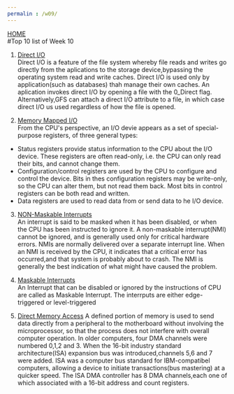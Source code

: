 ```yaml
---
permalin : /w09/
---
```

[HOME](../)
<br>
#Top 10 list of Week 10
<br>

1. [Direct I/O](https://access.redhat.com/documentation/en-us/red_hat_enterprise_linux/5/html/global_file_system/s1-manage-direct-io)<br>
Direct I/O is a feature of the file system whereby file reads and writes go directly from the aplications to the storage device,bypassing the operating system read and write caches. Direct I/O is used only by application(such as databases) thah manage their own caches.
An aplication invokes direct I/O by opening a file with the 0_Direct flag. Alternatively,GFS can attach a direct I/O attribute to a file, in which case direct I/O us used regardless of how the file is opened.

2. [Memory Mapped I/O](http://www.cs.uwm.edu/classes/cs315/Bacon/Lecture/HTML/ch14s03.html)<br>
From the CPU's perspective, an I/O devie appears as a set of special-purpose registers, of three general types:
- Status registers provide status information to the CPU about the I/O device. These registers are often read-only, i.e. the CPU can only read their bits, and cannot change them.
- Configuration/control registers are used by the CPU to configure and control the device. Bits in thes configuration registers may be write-only, so the CPU can alter them, but not read them back. Most bits in control registers can be both read and written.
- Data registers are used to read data from or send data to he I/O device.

3. [NON-Maskable Interrupts](https://access.redhat.com/documentation/en-us/red_hat_enterprise_linux_for_real_time/7/html/reference_guide/non-maskable_interrupts)<br>
An interrupt is said to be masked when it has been disabled, or when the CPU has been instructed to ignore it. A non-maskable interrupt(NMI) cannot be ignored, and is generally used only for critical hardware errors.
NMIs are normally delivered over a separate interrupt line. When an NMI is received by the CPU, it indicates that a critical error has occurred,and that system is probably about to crash. The NMI is generally the best indication of what might have caused the problem.

4. [Maskable Interrupts](https://www.geeksforgeeks.org/difference-between-maskable-and-non-maskable-interrupt/)<br>
An Interrupt that can be disabled or ignored by the instructions of CPU are called as Maskable Interrupt. The interrputs are either edge-triggered or level-triggered 

5. [Direct Memory Access](https://www.techopedia.com/definition/2767/direct-memory-access-dma)
A defined portion of memory is used to send data directly from a peripheral to the motherboard without involving the microprocessor, so that the process does not interfere with overall computer operation.
In older computers, four DMA channels were numbered 0,1,2 and 3. When the 16-bit industry standard architecture(ISA) expansion bus was introduced,channels 5,6 and 7 were added.
ISA was a computer bus standard for IBM-compatibel computers, allowing a device to initiate transactions(bus mastering) at a quicker speed. The ISA DMA controller has 8 DMA channels,each one of which associated with a 16-bit address and count registers.
